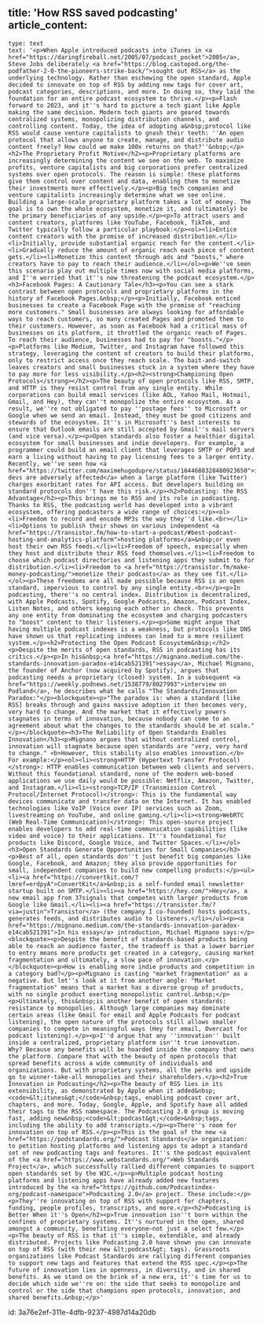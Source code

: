 title: 'How RSS saved podcasting'
article_content:
  -
    type: text
    text: '<p>When Apple introduced podcasts into iTunes in <a href="https://daringfireball.net/2005/07/podcast_pocket">2005</a>, Steve Jobs deliberately <a href="https://blog.castopod.org/the-podfather-2-0-the-pioneers-strike-back/">sought out RSS</a> as the underlying technology. Rather than eschewing the open standard, Apple decided to innovate on top of RSS by adding new tags for cover art, podcast categories, descriptions, and more. In doing so, they laid the foundation for an entire podcast ecosystem to thrive.</p><p>Flash forward to 2023, and it''s hard to picture a tech giant like Apple making the same decision. Modern tech giants are geared towards centralized systems, monopolizing distribution channels, and controlling content. Today, the idea of adopting a&nbsp;protocol like RSS would cause venture capitalists to gnash their teeth: ''An open protocol that allows anyone to create, manage, and distribute audio content freely? How could we make 100x returns on that?''&nbsp;</p><h2>The Proprietary Profit Motive</h2><p>Proprietary platforms are increasingly determining the content we see on the web. To maximize profits, venture capitalists and big corporations prefer centralized systems over open protocols. The reason is simple: these platforms give them control over content and data, enabling them to monetize their investments more effectively.</p><p>Big tech companies and venture capitalists increasingly determine what we see online. Building a large-scale proprietary platform takes a lot of money. The goal is to own the whole ecosystem, monetize it, and (ultimately) be the primary beneficiaries of any upside.</p><p>To attract users and content creators, platforms like YouTube, Facebook, TikTok, and Twitter typically follow a particular playbook:</p><ol><li>Entice content creators with the promise of increased distribution.</li><li>Initially, provide substantial organic reach for the content.</li><li>Gradually reduce the amount of organic reach each piece of content gets.</li><li>Monetize this content through ads and "boosts," where creators have to pay to reach their audience.</li></ol><p>We''ve seen this scenario play out multiple times now with social media platforms, and I''m worried that it''s now threatening the podcast ecosystem.</p><h3>Facebook Pages: A Cautionary Tale</h3><p>You can see a stark contrast between open protocols and proprietary platforms in the history of Facebook Pages.&nbsp;</p><p>Initially, Facebook enticed businesses to create a Facebook Page with the promise of "reaching more customers." Small businesses are always looking for affordable ways to reach customers, so many created Pages and promoted them to their customers. However, as soon as Facebook had a critical mass of businesses on its platform, it throttled the organic reach of Pages. To reach their audience, businesses had to pay for "boosts."</p><p>Platforms like Medium, Twitter, and Instagram have followed this strategy, leveraging the content of creators to build their platforms, only to restrict access once they reach scale. The bait-and-switch leaves creators and small businesses stuck in a system where they have to pay more for less visibility.</p><h2><strong>Championing Open Protocols</strong></h2><p>The beauty of open protocols like RSS, SMTP, and HTTP is they resist control from any single entity. While corporations can build email services (like AOL, Yahoo Mail, Hotmail, Gmail, and Hey), they can''t monopolize the entire ecosystem. As a result, we''re not obligated to pay ''postage fees'' to Microsoft or Google when we send an email. Instead, they must be good citizens and stewards of the ecosystem. It''s in Microsoft''s best interests to ensure that Outlook emails are still accepted by Gmail''s mail servers (and vice versa).</p><p>Open standards also foster a healthier digital ecosystem for small businesses and indie developers. For example, a programmer could build an email client that leverages SMTP or POP3 and earn a living without having to pay licensing fees to a larger entity. Recently, we''ve seen how <a href="https://twitter.com/maximehugodupre/status/1644688328480923650">indie devs are adversely affected</a> when a large platform (like Twitter) charges exorbitant rates for API access. But developers building on standard protocols don''t have this risk.</p><h2>Podcasting: the RSS Advantage</h2><p>This brings me to RSS and its role in podcasting. Thanks to RSS, the podcasting world has developed into a vibrant ecosystem, offering podcasters a wide range of choices:</p><ol><li>Freedom to record and encode MP3s the way they''d like.<br></li><li>Options to publish their shows on various independent <a href="https://transistor.fm/how-to-start-a-podcast/#best-podcast-hosting-and-analytics-platform">hosting platforms</a>&nbsp;or even host their own RSS feeds.</li><li>Freedom of speech, especially when they host and distribute their RSS feed themselves.</li><li>Freedom to choose which podcast directories and listening apps they submit to for distribution.</li><li>Freedom to <a href="https://transistor.fm/make-money-podcasting/">monetize their podcasts</a> as they see fit.</li></ol><p>These freedoms are all made possible because RSS is an open standard, impervious to control by any single entity.<br></p><p>In podcasting, there''s no central index. Distribution is decentralized, with Apple Podcasts, Spotify, Google Podcasts, Amazon, Podcast Index, Listen Notes, and others keeping each other in check. This prevents any one entity from dominating the ecosystem and charging podcasters to "boost" content to their listeners.</p><p>Some might argue that having multiple podcast indexes is a weakness, but protocols like DNS have shown us that replicating indexes can lead to a more resilient system.</p><h2>Protecting the Open Podcast Ecosystem&nbsp;</h2><p>Despite the merits of open standards, RSS in podcasting has its critics.</p><p>In his&nbsp;<a href="https://mignano.medium.com/the-standards-innovation-paradox-e14cab521391">essay</a>, Michael Mignano, the founder of Anchor (now acquired by Spotify), argues that podcasting needs a proprietary (closed) system. In a subsequent <a href="https://weekly.podnews.net/1538779/8027993">interview on Podland</a>, he describes what he calls "The Standards/Innovation Paradox:"</p><blockquote><p>"The paradox is: when a standard [like RSS] breaks through and gains massive adoption it then becomes very, very hard to change. And the market that it effectively powers stagnates in terms of innovation, because nobody can come to an agreement about what the changes to the standards should be at scale."</p></blockquote><h3>The Reliability of Open Standards Enables Innovation</h3><p>Mignano argues that without centralized control, innovation will stagnate because open standards are "very, very hard to change." <b>However, this stability also enables innovation.</b> For example:</p><ol><li><strong>HTTP (Hypertext Transfer Protocol)</strong>: HTTP enables communication between web clients and servers. Without this foundational standard, none of the modern web-based applications we use daily would be possible: Netflix, Amazon, Twitter, and Instagram.</li><li><strong>TCP/IP (Transmission Control Protocol/Internet Protocol)</strong>: This is the fundamental way devices communicate and transfer data on the Internet. It has enabled technologies like VoIP (Voice over IP) services such as Zoom, livestreaming on YouTube, and online gaming.</li><li><strong>WebRTC (Web Real-Time Communication)</strong>: This open-source project enables developers to add real-time communication capabilities (like video and voice) to their applications. It''s foundational for products like Discord, Google Voice, and Twitter Spaces.</li></ol><h3>Open Standards Generate Opportunities for Small Companies</h3><p>Best of all, open standards don''t just benefit big companies like Google, Facebook, and Amazon; they also provide opportunities for small, independent companies to build new compelling products:</p><ul><li><a href="https://convertkit.com/?lmref=erdpyA">ConvertKit</a>&nbsp;is a self-funded email newsletter startup built on SMTP.</li><li><a href="https://hey.com/">Hey</a>, a new email app from 37signals that competes with larger products from Google like Gmail.</li><li><a href="https://transistor.fm/?via=justin">Transistor</a> (the company I co-founded) hosts podcasts, generates feeds, and distributes audio to listeners.</li></ul><p><a href="https://mignano.medium.com/the-standards-innovation-paradox-e14cab521391">In his essay</a> introduction, Michael Mignano says:</p><blockquote><p>Despite the benefit of standards-based products being able to reach an audience faster, the tradeoff is that a lower barrier to entry means more products get created in a category, causing market fragmentation and ultimately, a slow pace of innovation.</p></blockquote><p>How is enabling more indie products and competition in a category bad?</p><p>Mignano is casting "market fragmentation" as a negative. But let''s look at it from another angle: "Market fragmentation" means that a market has a diverse group of products, with no single product exerting monopolistic control.&nbsp;</p><p>Ultimately, this&nbsp;is another benefit of open standards: resistance to monopolies. Although large companies may dominate certain areas (like Gmail for email and Apple Podcasts for podcast listening), the open nature of the protocols still allows smaller companies to compete in meaningful ways (Hey for email, Overcast for podcast listening).</p><p>I''d argue that any ''innovation'' built inside a centralized, proprietary platform isn''t true innovation. Why? Because any benefits will be hoarded inside the company that owns the platform. Compare that with the beauty of open protocols that spread benefits across a wide community of individuals and organizations. But with proprietary systems, all the perks and upside go to winner-take-all monopolies and their shareholders.</p><h2>True Innovation in Podcasting</h2><p>The beauty of RSS lies in its extensibility, as demonstrated by Apple when it added&nbsp;<code>&lt;itunes&gt;</code>&nbsp;tags, enabling podcast cover art, chapters, and more. Today, Google, Apple, and Spotify have all added their tags to the RSS namespace. The Podcasting 2.0 group is moving fast, adding new&nbsp;<code>&lt;podcast&gt;</code>&nbsp;tags, including the ability to add transcripts.</p><p>There''s room for innovation on top of RSS.</p><p>This is the goal of the new <a href="https://podstandards.org/">Podcast Standards</a> organization: to petition hosting platforms and listening apps to adopt a standard set of new podcasting tags and features. It''s the podcast equivalent of the <a href="https://www.webstandards.org/">Web Standards Project</a>, which successfully rallied different companies to support open standards set by the W3C.</p><p>Multiple podcast hosting platforms and listening apps have already added new features introduced by the <a href="https://github.com/Podcastindex-org/podcast-namespace">Podcasting 2.0</a> project. These include:</p><p>They''re innovating on top of RSS with support for chapters, funding, people profiles, transcripts, and more.</p><h2>Podcasting is Better When it''s Open</h2><p>True innovation isn''t born within the confines of proprietary systems. It''s nurtured in the open, shared amongst a community, benefiting everyone—not just a select few.</p><p>The beauty of RSS is that it''s simple, extendible, and already distributed. Projects like Podcasting 2.0 have shown you can innovate on top of RSS (with their new &lt;podcast&gt; tags). Grassroots organizations like Podcast Standards are rallying different companies to support new tags and features that extend the RSS spec.</p><p>The future of innovation lies in openness, in diversity, and in shared benefits. As we stand on the brink of a new era, it''s time for us to decide which side we''re on: the side that seeks to monopolize and control or the side that champions open protocols, innovation, and shared benefits.&nbsp;</p>'
id: 3a76e2ef-311e-4dfb-9237-4987d14a20db
